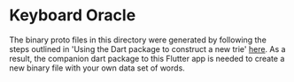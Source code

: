 # Keyboard Oracle

The binary proto files in this directory were generated by following the steps outlined in 'Using the Dart package to construct a new trie' [here](../../README.md#using-the-dart-package-to-construct-a-new-trie).
As a result, the companion dart package to this Flutter app is needed to create a new binary file with your own data set of words.
